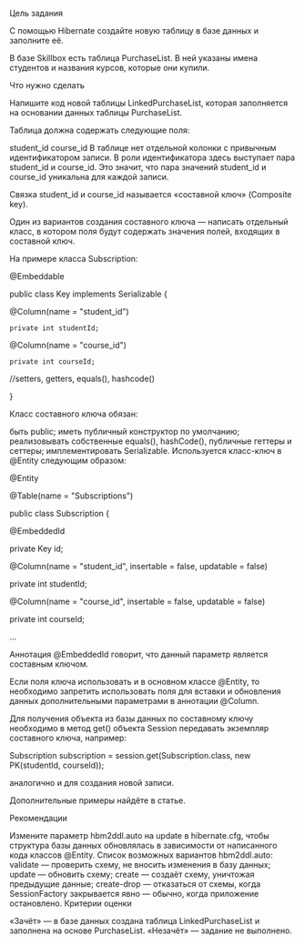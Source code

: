 Цель задания

С помощью Hibernate создайте новую таблицу в базе данных и заполните её.

В базе Skillbox есть таблица PurchaseList. В ней указаны имена студентов и названия курсов, которые они купили.

Что нужно сделать

Напишите код новой таблицы LinkedPurchaseList, которая заполняется на основании данных таблицы PurchaseList.

Таблица должна содержать следующие поля:

student_id
course_id
В таблице нет отдельной колонки с привычным идентификатором записи. В роли идентификатора здесь выступает пара student_id и course_id.  Это значит, что пара значений student_id и course_id уникальна для каждой записи.

Связка student_id и course_id называется «составной ключ» (Composite key). 

Один из вариантов создания составного ключа — написать отдельный класс, в котором поля будут содержать значения полей, входящих в составной ключ.

На примере класса Subscription:

@Embeddable

public class Key implements Serializable {

@Column(name = "student_id")

    private int studentId;

@Column(name = "course_id")

    private int courseId;

 //setters, getters, equals(), hashcode()

}



Класс составного ключа обязан:

быть public;
иметь публичный конструктор по умолчанию;
реализовывать собственные equals(), hashCode(), публичные геттеры и сеттеры;
имплементировать Serializable.
 Используется класс-ключ в @Entity следующим образом:

@Entity

@Table(name = "Subscriptions")

public class Subscription {

  @EmbeddedId

  private Key id;

  @Column(name = "student_id", insertable = false, updatable = false)

  private int studentId;

  @Column(name = "course_id", insertable = false, updatable = false)

  private int courseId;

...

 

Аннотация @EmbeddedId говорит, что данный параметр является составным ключом.

Если поля ключа использовать и в основном классе @Entity, то необходимо запретить использовать поля для вставки и обновления данных дополнительными параметрами в аннотации @Column.

 

Для получения объекта из базы данных по составному ключу необходимо в метод get() объекта Session передавать экземпляр составного ключа, например:

Subscription subscription = session.get(Subscription.class, new PK(studentId, courseId));

аналогично и для создания новой записи.



Дополнительные примеры найдёте в статье.



 Рекомендации

Измените параметр hbm2ddl.auto на update в hibernate.cfg, чтобы структура базы данных обновлялась в зависимости от написанного кода классов @Entity.
Список возможных вариантов hbm2ddl.auto:
validate — проверить схему, не вносить изменения в базу данных;
update — обновить схему;
create — создаёт схему, уничтожая предыдущие данные;
create-drop — отказаться от схемы, когда SessionFactory закрывается явно — обычно, когда приложение остановлено.
Критерии оценки

«Зачёт» — в базе данных создана таблица LinkedPurchaseList и заполнена на основе PurchaseList.
«Незачёт» — задание не выполнено.